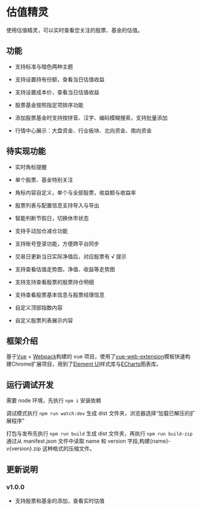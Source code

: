 # 估值精灵

使用估值精灵，可以实时查看您关注的股票、基金的估值。

## 功能

- 支持标准与暗色两种主题

- 支持设置持有份额，查看当日估值收益

- 支持设置成本价，查看当日估值收益

- 股票基金按照指定项排序功能

- 添加股票基金时支持按拼音、汉字、编码模糊搜索，支持批量添加

- 行情中心展示：大盘资金、行业板块、北向资金、南向资金

## 待实现功能

- 实时角标提醒

- 单个股票、基金特别关注

- 角标内容自定义，单个与全部股票，收益额与收益率

- 股票列表与配置信息支持导入与导出

- 智能判断节假日，切换休市状态

- 支持手动加仓减仓功能

- 支持账号登录功能，方便跨平台同步

- 交易日更新当日实际净值后，对应股票有 √ 提示

- 支持查看估值走势图，净值、收益等走势图

- 支持支持查看股票的股票持仓明细

- 支持查看股票基本信息与股票经理信息

- 自定义顶部指数内容

- 自定义股票列表展示内容

## 框架介绍

基于[Vue](https://github.com/vuejs/vue) + [Webpack](https://github.com/webpack/webpack)构建的 vue 项目，使用了[vue-web-extension](https://github.com/Kocal/vue-web-extension/tree/v1)模板快速构建Chrome扩展项目，用到了[Element UI](https://github.com/ElemeFE/element)样式库与[ECharts](https://github.com/apache/echarts)图表库。

## 运行调试开发

需要 node 环境，先执行
`npm i`
安装依赖

调试模式执行
`npm run watch:dev`
生成 dist 文件夹，浏览器选择“加载已解压的扩展程序”

打包与发布先执行
`npm run build`
生成 dist 文件夹，再执行
`npm run build-zip`
通过从 manifest.json 文件中读取 name 和 version 字段,构建{name}-v{version}.zip 这种格式的压缩文件。

## 更新说明

### v1.0.0

- 支持股票和基金的添加，查看实时估值